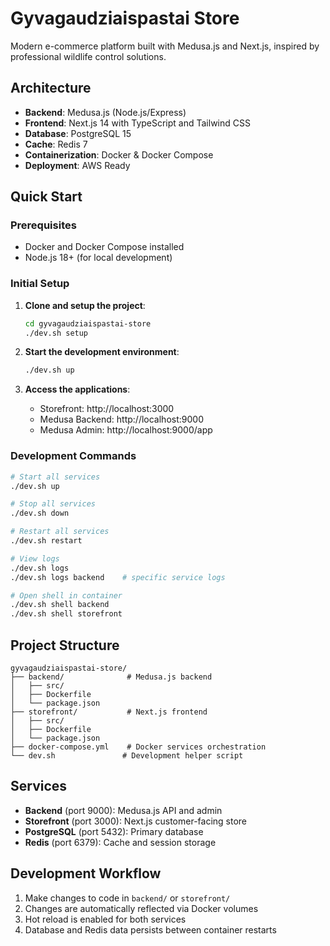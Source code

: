 # Gyvagaudziaispastai Store

Modern e-commerce platform built with Medusa.js and Next.js, inspired by professional wildlife control solutions.

## Architecture

- **Backend**: Medusa.js (Node.js/Express)
- **Frontend**: Next.js 14 with TypeScript and Tailwind CSS
- **Database**: PostgreSQL 15
- **Cache**: Redis 7
- **Containerization**: Docker & Docker Compose
- **Deployment**: AWS Ready

## Quick Start

### Prerequisites

- Docker and Docker Compose installed
- Node.js 18+ (for local development)

### Initial Setup

1. **Clone and setup the project**:
   ```bash
   cd gyvagaudziaispastai-store
   ./dev.sh setup
   ```

2. **Start the development environment**:
   ```bash
   ./dev.sh up
   ```

3. **Access the applications**:
   - Storefront: http://localhost:3000
   - Medusa Backend: http://localhost:9000
   - Medusa Admin: http://localhost:9000/app

### Development Commands

```bash
# Start all services
./dev.sh up

# Stop all services  
./dev.sh down

# Restart all services
./dev.sh restart

# View logs
./dev.sh logs
./dev.sh logs backend    # specific service logs

# Open shell in container
./dev.sh shell backend
./dev.sh shell storefront
```

## Project Structure

```
gyvagaudziaispastai-store/
├── backend/              # Medusa.js backend
│   ├── src/
│   ├── Dockerfile
│   └── package.json
├── storefront/           # Next.js frontend
│   ├── src/
│   ├── Dockerfile  
│   └── package.json
├── docker-compose.yml    # Docker services orchestration
└── dev.sh               # Development helper script
```

## Services

- **Backend** (port 9000): Medusa.js API and admin
- **Storefront** (port 3000): Next.js customer-facing store
- **PostgreSQL** (port 5432): Primary database
- **Redis** (port 6379): Cache and session storage

## Development Workflow

1. Make changes to code in `backend/` or `storefront/`
2. Changes are automatically reflected via Docker volumes
3. Hot reload is enabled for both services
4. Database and Redis data persists between container restarts